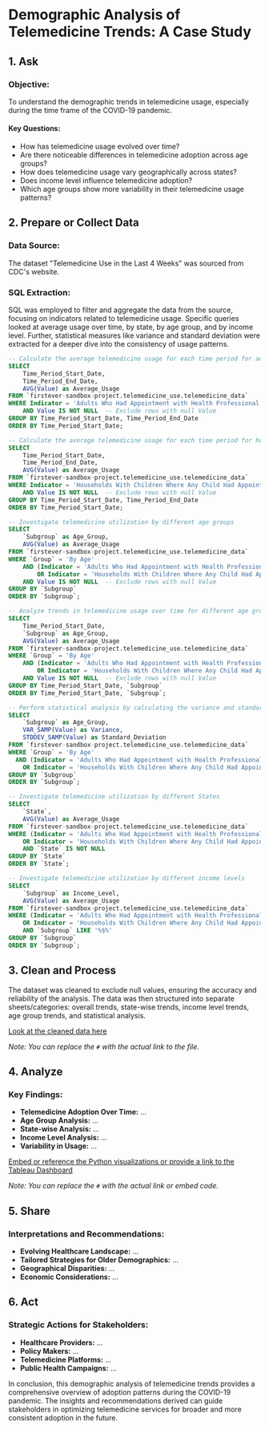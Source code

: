 # Demographic Analysis of Telemedicine Trends: A Case Study

## 1. Ask

### Objective:
To understand the demographic trends in telemedicine usage, especially during the time frame of the COVID-19 pandemic.

#### Key Questions:
- How has telemedicine usage evolved over time?
- Are there noticeable differences in telemedicine adoption across age groups?
- How does telemedicine usage vary geographically across states?
- Does income level influence telemedicine adoption?
- Which age groups show more variability in their telemedicine usage patterns?

## 2. Prepare or Collect Data

### Data Source:
The dataset "Telemedicine Use in the Last 4 Weeks" was sourced from CDC's website.

### SQL Extraction:
SQL was employed to filter and aggregate the data from the source, focusing on indicators related to telemedicine usage. Specific queries looked at average usage over time, by state, by age group, and by income level. Further, statistical measures like variance and standard deviation were extracted for a deeper dive into the consistency of usage patterns.

```sql
-- Calculate the average telemedicine usage for each time period for adults
SELECT
    Time_Period_Start_Date,
    Time_Period_End_Date,
    AVG(Value) as Average_Usage
FROM `firstever-sandbox-project.telemedicine_use.telemedicine_data`
WHERE Indicator = 'Adults Who Had Appointment with Health Professional Over Video or Phone, Last 4 Weeks'
    AND Value IS NOT NULL  -- Exclude rows with null Value
GROUP BY Time_Period_Start_Date, Time_Period_End_Date
ORDER BY Time_Period_Start_Date;

-- Calculate the average telemedicine usage for each time period for households with children
SELECT
    Time_Period_Start_Date,
    Time_Period_End_Date,
    AVG(Value) as Average_Usage
FROM `firstever-sandbox-project.telemedicine_use.telemedicine_data`
WHERE Indicator = 'Households With Children Where Any Child Had Appointment with Health Professional Over Video or Phone, Last 4 Weeks'
    AND Value IS NOT NULL  -- Exclude rows with null Value
GROUP BY Time_Period_Start_Date, Time_Period_End_Date
ORDER BY Time_Period_Start_Date;

-- Investigate telemedicine utilization by different age groups
SELECT
    `Subgroup` as Age_Group,
    AVG(Value) as Average_Usage
FROM `firstever-sandbox-project.telemedicine_use.telemedicine_data`
WHERE `Group` = 'By Age'
    AND (Indicator = 'Adults Who Had Appointment with Health Professional Over Video or Phone, Last 4 Weeks'
        OR Indicator = 'Households With Children Where Any Child Had Appointment with Health Professional Over Video or Phone, Last 4 Weeks')
    AND Value IS NOT NULL  -- Exclude rows with null Value
GROUP BY `Subgroup`
ORDER BY `Subgroup`;

-- Analyze trends in telemedicine usage over time for different age groups
SELECT
    Time_Period_Start_Date,
    `Subgroup` as Age_Group,
    AVG(Value) as Average_Usage
FROM `firstever-sandbox-project.telemedicine_use.telemedicine_data`
WHERE `Group` = 'By Age'
    AND (Indicator = 'Adults Who Had Appointment with Health Professional Over Video or Phone, Last 4 Weeks'
        OR Indicator = 'Households With Children Where Any Child Had Appointment with Health Professional Over Video or Phone, Last 4 Weeks')
    AND Value IS NOT NULL  -- Exclude rows with null Value
GROUP BY Time_Period_Start_Date, `Subgroup`
ORDER BY Time_Period_Start_Date, `Subgroup`;

-- Perform statistical analysis by calculating the variance and standard deviation for telemedicine usage by age group
SELECT
    `Subgroup` as Age_Group,
    VAR_SAMP(Value) as Variance,
    STDDEV_SAMP(Value) as Standard_Deviation
FROM `firstever-sandbox-project.telemedicine_use.telemedicine_data`
WHERE `Group` = 'By Age'
  AND (Indicator = 'Adults Who Had Appointment with Health Professional Over Video or Phone, Last 4 Weeks'
    OR Indicator = 'Households With Children Where Any Child Had Appointment with Health Professional Over Video or Phone, Last 4 Weeks')
GROUP BY `Subgroup`
ORDER BY `Subgroup`;

-- Investigate telemedicine utilization by different States
SELECT
    `State`,
    AVG(Value) as Average_Usage
FROM `firstever-sandbox-project.telemedicine_use.telemedicine_data`
WHERE (Indicator = 'Adults Who Had Appointment with Health Professional Over Video or Phone, Last 4 Weeks'
    OR Indicator = 'Households With Children Where Any Child Had Appointment with Health Professional Over Video or Phone, Last 4 Weeks')
    AND `State` IS NOT NULL
GROUP BY `State`
ORDER BY `State`;

-- Investigate telemedicine utilization by different income levels
SELECT
    `Subgroup` as Income_Level,
    AVG(Value) as Average_Usage
FROM `firstever-sandbox-project.telemedicine_use.telemedicine_data`
WHERE (Indicator = 'Adults Who Had Appointment with Health Professional Over Video or Phone, Last 4 Weeks'
    OR Indicator = 'Households With Children Where Any Child Had Appointment with Health Professional Over Video or Phone, Last 4 Weeks')
    AND `Subgroup` LIKE '%$%'
GROUP BY `Subgroup`
ORDER BY `Subgroup`;
```

## 3. Clean and Process

The dataset was cleaned to exclude null values, ensuring the accuracy and reliability of the analysis. The data was then structured into separate sheets/categories: overall trends, state-wise trends, income level trends, age group trends, and statistical analysis.

[Look at the cleaned data here](#clean_telemedicine_dataset.xlsx) 

*Note: You can replace the `#` with the actual link to the file.*

## 4. Analyze

### Key Findings:
- **Telemedicine Adoption Over Time:** ...
- **Age Group Analysis:** ...
- **State-wise Analysis:** ...
- **Income Level Analysis:** ...
- **Variability in Usage:** ...

[Embed or reference the Python visualizations or provide a link to the Tableau Dashboard](#) 

*Note: You can replace the `#` with the actual link or embed code.*

## 5. Share

### Interpretations and Recommendations:
- **Evolving Healthcare Landscape:** ...
- **Tailored Strategies for Older Demographics:** ...
- **Geographical Disparities:** ...
- **Economic Considerations:** ...

## 6. Act

### Strategic Actions for Stakeholders:
- **Healthcare Providers:** ...
- **Policy Makers:** ...
- **Telemedicine Platforms:** ...
- **Public Health Campaigns:** ...

In conclusion, this demographic analysis of telemedicine trends provides a comprehensive overview of adoption patterns during the COVID-19 pandemic. The insights and recommendations derived can guide stakeholders in optimizing telemedicine services for broader and more consistent adoption in the future.
